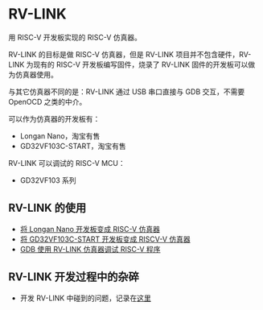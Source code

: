 # RV-LINK

用 RISC-V 开发板实现的 RISC-V 仿真器。

RV-LINK 的目标是做 RISC-V 仿真器，但是 RV-LINK 项目并不包含硬件，RV-LINK 为现有的 RISC-V 开发板编写固件，烧录了 RV-LINK 固件的开发板可以做为仿真器使用。

与其它仿真器不同的是：RV-LINK 通过 USB 串口直接与 GDB 交互，不需要 OpenOCD 之类的中介。

可以作为仿真器的开发板有：
- Longan Nano，淘宝有售
- GD32VF103C-START，淘宝有售

RV-LINK 可以调试的 RISC-V MCU：
- GD32VF103 系列

## RV-LINK 的使用

- [将 Longan Nano 开发板变成 RISC-V 仿真器](将%20Longan%20Nano%20开发板变成%20RISC-V%20仿真器)
- [将 GD32VF103C-START 开发板变成 RISCV-V 仿真器](将%20GD32VF103C-START%20开发板变成%20RISCV-V%20仿真器)
- [GDB 使用 RV-LINK 仿真器调试 RISC-V 程序](GDB%20使用%20RV-LINK%20仿真器调试%20RISC-V%20程序)

## RV-LINK 开发过程中的杂碎

- 开发 RV-LINK 中碰到的问题，记录在[这里](https://blog.csdn.net/zoomdy/article/category/9258422)

